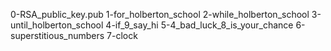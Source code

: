 0-RSA_public_key.pub
1-for_holberton_school
2-while_holberton_school
3-until_holberton_school
4-if_9_say_hi
5-4_bad_luck_8_is_your_chance
6-superstitious_numbers
7-clock
